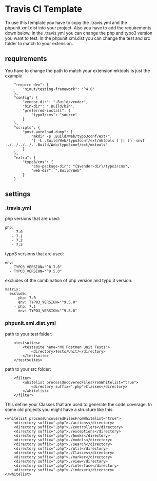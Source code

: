 # Travis CI Template

To use this template you have to copy the .travis.yml and the phpunit.xml.dist into your project. Also you have to add the requirements down below.
In the .travis.yml you can change the php and typo3 version you want to test. 
In the phpunit.xml.dist you can change the test and src folder to match to your extension.

## requirements

You have to change the path to match your extension mktools is just the example
```
    "require-dev": {
        "nimut/testing-framework": "^4.0"
    },
    "config": {
        "vendor-dir": ".Build/vendor",
        "bin-dir": ".Build/bin",
        "preferred-install": {
            "typo3/cms": "source"
        }
    },
    "scripts": {
        "post-autoload-dump": [
            "mkdir -p .Build/Web/typo3conf/ext/",
            "[ -L .Build/Web/typo3conf/ext/mktools ] || ln -snvf ../../../../. .Build/Web/typo3conf/ext/mktools"
        ]
    },
    "extra": {
        "typo3/cms": {
            "cms-package-dir": "{$vendor-dir}/typo3/cms",
            "web-dir": ".Build/Web"
        }
    }
```
## settings

### .travis.yml

php versions that are used:
```
php:
   - 7.0
   - 7.1
   - 7.2
   - 7.3
```

typo3 versions that are used:
```
env:
  - TYPO3_VERSION="^8.7.0"
  - TYPO3_VERSION="^9.5.0"
```

excludes of the combination of php version and typo 3 version:
```
matrix:
  exclude:
    - php: 7.0
      env: TYPO3_VERSION="^9.5.0"
    - php: 7.1
      env: TYPO3_VERSION="^9.5.0"
```

### phpunit.xml.dist.yml

path to your test folder:
```
    <testsuites>
        <testsuite name="MK Postman Unit Tests">
            <directory>Tests/Unit/</directory>
        </testsuite>
    </testsuites>
```
path to your src folder:
```
    <filter>
        <whitelist processUncoveredFilesFromWhitelist="true">
            <directory suffix=".php">Classes</directory>
        </whitelist>
    </filter>
```
This define your Classes that are used to generate the code coverage. In some old projects you might have a structure like this:
```
<whitelist processUncoveredFilesFromWhitelist="true">
    <directory suffix=".php">./actions</directory>
    <directory suffix=".php">./controllers</directory>
    <directory suffix=".php">./exceptions</directory>
    <directory suffix=".php">./hooks</directory>
    <directory suffix=".php">./models</directory>
    <directory suffix=".php">./search</directory>
    <directory suffix=".php">./util</directory>
    <directory suffix=".php">./Classes</directory>
    <directory suffix=".php">./marker</directory>
    <directory suffix=".php">./view</directory>
    <directory suffix=".php">./interface</directory>
    <directory suffix=".php">./indexer</directory>
</whitelist>
```
